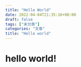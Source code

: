 ```yaml
---
title: "Hello World"
date: 2022-04-04T21:35:16+08:00
draft: false 
tags: ["未分类"]
categories: "文章"
title: "Hello world"
---
```


# hello world!
